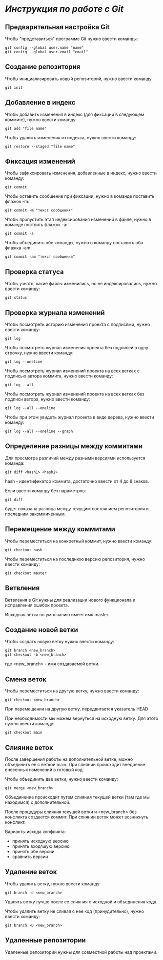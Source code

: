 # _Инструкция по работе с **Git**_

## Предварительная настройка Git

Чтобы "представиться" программе Git нужно ввести команды:

    git config --global user.name "name"
    git config --global user.email "email"

## Создание репозитория 

Чтобы инициализировать новый репозиторий, нужно ввести команду 

    git init 
## Добавление в индекс

Чтобы добавить изменения в индекс (для фиксации в следующем коммите), нужно ввести команду:

    git add "file name"

Чтобы удалить изменения из индекса, нужно ввести команду:

    git restore --staged "file name"
    
## Фиксация изменений

Чтобы зафиксировать изменения, добавленные в индекс, нужно ввести команду:

    git commit 

Чтобы оставить сообщение при фиксации, нужно в команде поставить флажок -m:

    git commit -m "текст сообщения"

Чтобы пропустить этап индексирования изменений в файле, нужно в команде поствить флажок -а:

    git commit -a

Чтобы объединить обе команды, нужно в команду поставить оба флажка -am:

    git commit -am "текст сообщения" 

## Проверка статуса

Чтобы узнать, какие файлы изменились, но не индексировались, нужно ввести команду:

    git status

## Проверка журнала изменений

Чтобы посмотреть историю изменения проекта с подписями, нужно ввести команду:

    git log

Чтобы посмотреть журнал изменения проекта без подписей в одну строчку, нужно ввести команду:

    git log --oneline 

Чтобы посмотреть журнал изменений проекта на всех ветках с подписью автора коммита, нужно ввести команду:

    git log --all

Чтобы посмотреть журнал изменений проекта на всех ветках без подписи автора, нужно ввести команду:

    git log --all --oneline

Чтобы при этом увидеть журнал проекта в виде дерева, нужно ввести команду:

    git log --all --oneline --graph

 ## Определение разницы между коммитами

Для просмотра различий между разными версиями используется команда:

    git diff <hash1> <hash2>

hash - идентификатор коммита, достаточно ввести от 4 до 8 знаков.

Если ввести команду без параметров:

    git diff

будет показана разница между текущим состоянием репозитория и последним закоммиченным.

## Перемещение между коммитами

Чтобы переместиться на конкретный коммит, нужно ввести команду:

    git checkout hash

Чтобы переместиться на последнюю версию репозитория, нужно ввести команду:

    git checkout master
    
## Ветвления

Ветвления в Git нужны для реализации нового функционала и исправления ошибок проекта.

Исходная ветка по умолчанию имеет имя master.

## Создание новой ветки

Чтобы создать новую ветку нужно ввести команду:

    git branch <new_branch>
    git checkout -b <new_branch>
    
где \<new_branch> - имя создаваемой ветки.

## Смена веток

Чтобы переместиться на другую ветку, нужно ввести команду:

    git checkout <new_branch>
    
При перемещении на другую ветку, передвигается указатель HEAD

При необходимости мы можем вернуться на исходную ветку. Для этого нужно ввести команду:

    git checkout main

## Слияние веток

После завершения работы на дополнительной ветке, можно объединить ее с веткой main. 
При слиянии происходит внедрение внесенных изменений в готовый код.

Чтобы объединить две ветки, нужно ввести команду:

    git merge <new_branch>

Объединение происходит путем слияния текущей ветки (там где мы находимся) с дополнительной.

После процедуры слияния текущей ветки и <new_branch> без конфликта создается коммит.
При слиянии веток может возникнуть конфликт.

Варианты исхода конфликта:
- принять исходную версию
- принять входящую версию
- принять обе версии
- сравнить версии

## Удаление веток

Чтобы удалить ветку, нужно ввести команду:

    git branch -d <new_branch>
    
Удалять ветку лучше после ее слияния с исходной и объединения кода.

Чтобы удалить ветку не сливая с нее код (принудительно), нужно ввести команду:

    git branch -D <new_branch> 

## Удаленные репозитории

Удаленные репозитории нужны для совместной работы над проектами.